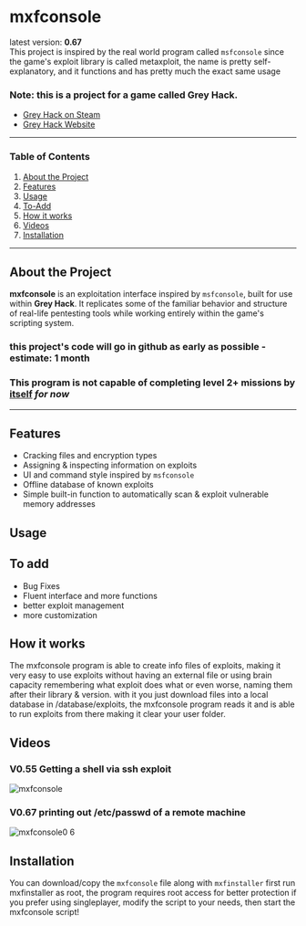 # mxfconsole

latest version: **0.67**  
This project is inspired by the real world program called `msfconsole` since the game's exploit library is called metaxploit, the name is pretty self-explanatory, and it functions and has pretty much the exact same usage
### Note: this is a project for a game called **Grey Hack**.
- [Grey Hack on Steam](https://store.steampowered.com/app/605230/Grey_Hack/)
- [Grey Hack Website](https://greyhackgame.com/)

---

### Table of Contents
1. [About the Project](#about-the-project)
2. [Features](#features)
3. [Usage](#usage)
4. [To-Add](#to-add)
5. [How it works](#how-it-works)
6. [Videos](#videos)
7. [Installation](#installation)

---

## About the Project

**mxfconsole** is an exploitation interface inspired by `msfconsole`, built for use within **Grey Hack**. It replicates some of the familiar behavior and structure of real-life pentesting tools while working entirely within the game's scripting system.
### this project's code will go in github as early as possible - estimate: 1 month
### This program is not capable of completing level 2+ missions by <ins>itself</ins> *for now*
---

## Features

- Cracking files and encryption types
- Assigning & inspecting information on exploits
- UI and command style inspired by `msfconsole`
- Offline database of known exploits
- Simple built-in function to automatically scan & exploit vulnerable memory addresses

## Usage

## To add

- Bug Fixes
- Fluent interface and more functions
- better exploit management
- more customization


## How it works

The mxfconsole program is able to create info files of exploits, making it very easy to use exploits without having an external file or using brain capacity remembering what exploit does what or even worse, naming them after their library & version.
with it you just download files into a local database in /database/exploits, the mxfconsole program reads it and is able to run exploits from there making it clear your user folder.

## Videos
### V0.55 Getting a shell via ssh exploit
![mxfconsole](https://github.com/user-attachments/assets/5ab2fec6-94f3-4d1b-a003-81a56380102f)
### V0.67 printing out /etc/passwd of a remote machine
![mxfconsole0 6](https://github.com/user-attachments/assets/29e0e6f4-8e08-44c8-8bfe-8132dc7dfae7)

## Installation

You can download/copy the `mxfconsole` file along with `mxfinstaller`
first run mxfinstaller as root, the program requires root access for better protection
if you prefer using singleplayer, modify the script to your needs, then start the mxfconsole script!
